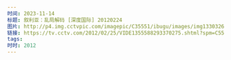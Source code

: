 ```yaml
---
时间: 2023-11-14
标题: 叙利亚：乱局解码 [深度国际] 20120224
图片: http://p4.img.cctvpic.com/imagepic/C35551/ibugu/images/img1330326304687533.jpg
链接: https://tv.cctv.com/2012/02/25/VIDE1355588293370275.shtml?spm=C55924871139.PiBcPr7RBv8W.0.0
tags: 
时时: 2012
---
```




